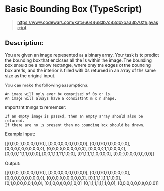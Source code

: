# Basic Bounding Box (TypeScript)

> https://www.codewars.com/kata/6644683b7c83db9ba33b7021/javascript

## Description:

You are given an image represented as a binary array. Your task is to predict the bounding box that encloses all the 1s within the image. The bounding box should be a hollow rectangle, where only the edges of the bounding box are 1s, and the interior is filled with 0s returned in an array of the same size as the original input.

You can make the following assumptions:

    An image will only ever be comprised of 0s or 1s.
    An image will always have a consistent m x n shape.

Important things to remember:

    If an empty image is passed, then an empty array should also be returned.
    If there are no 1s present then no bounding box should be drawn.

Example
Input:

[[0,0,0,0,0,0,0,0,0,0],
 [0,0,0,0,0,0,0,0,0,0],
 [0,0,0,0,0,0,0,0,0,0],
 [0,0,0,0,0,0,0,0,0,0],
 [0,0,0,0,0,0,0,0,0,0],
 [0,0,0,0,1,1,0,0,0,0],
 [0,0,0,1,1,1,1,0,0,0],
 [0,0,1,1,1,1,1,1,0,0],
 [0,1,1,1,1,1,0,0,0,0],
 [0,0,0,0,0,0,0,0,0,0]]

Output:

[[0,0,0,0,0,0,0,0,0,0],
 [0,0,0,0,0,0,0,0,0,0],
 [0,0,0,0,0,0,0,0,0,0],
 [0,0,0,0,0,0,0,0,0,0],
 [0,0,0,0,0,0,0,0,0,0],
 [0,1,1,1,1,1,1,1,0,0],
 [0,1,0,0,0,0,0,1,0,0],
 [0,1,0,0,0,0,0,1,0,0],
 [0,1,1,1,1,1,1,1,0,0],
 [0,0,0,0,0,0,0,0,0,0]]


